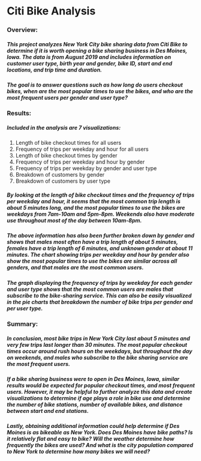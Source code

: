 # Citi Bike Analysis

### Overview:
##### This project analyzes New York City bike sharing data from Citi Bike to determine if it is worth opening a bike sharing business in Des Moines, Iowa. The data is from August 2019 and includes information on customer user type, birth year and gender, bike ID, start and end locations, and trip time and duration.
##### The goal is to answer questions such as how long do users checkout bikes, when are the most popular times to use the bikes, and who are the most frequent users per gender and user type?

<!-- ##### A link to the Tableau Story can be found [here](link/to/tableau) -->

### Results:
##### Included in the analysis are 7 visualizations:
1. Length of bike checkout times for all users
2. Frequency of trips per weekday and hour for all users
3. Length of bike checkout times by gender
4. Frequency of trips per weekday and hour by gender
5. Frequency of trips per weekday by gender and user type
6. Breakdown of customers by gender
7. Breakdown of customers by user type

<!-- <img src="Graph1-2" width=50% height=50%> -->

##### By looking at the length of bike checkout times and the frequency of trips per weekday and hour, it seems that the most common trip length is about 5 minutes long, and the most popular times to use the bikes are weekdays from 7am-10am and 5pm-8pm. Weekends also have moderate use throughout most of the day between 10am-8pm. 

<!-- <img src="Graph3-4" width=50% height=50%> -->

##### The above information has also been further broken down by gender and shows that males most often have a trip length of about 5 minutes, females have a trip length of 6 minutes, and unknown gender at about 11 minutes. The chart showing trips per weekday and hour by gender also show the most popular times to use the bikes are similar across all genders, and that males are the most common users. 

<!-- <img src="Graph5-6-7" width=50% height=50%> -->

##### The graph displaying the frequency of trips by weekday for each gender and user type shows that the most common users are males that subscribe to the bike-sharing service. This can also be easily visualized in the pie charts that breakdown the number of bike trips per gender and per user type.

### Summary:
##### In conclusion, most bike trips in New York City last about 5 minutes and very few trips last longer than 30 minutes. The most popular checkout times occur around rush hours on the weekdays, but throughout the day on weekends, and males who subscribe to the bike sharing service are the most frequent users.
##### If a bike sharing business were to open in Des Moines, Iowa, similar results would be expected for popular checkout times, and most frequent users. However, it may be helpful to further analyze this data and create visualizations to determine if age plays a role in bike use and determine the number of bike stations, number of available bikes, and distance between start and end stations. 
##### Lastly, obtaining additional information could help determine if Des Moines is as bikeable as New York. Does Des Moines have bike paths? Is it relatively flat and easy to bike? Will the weather determine how frequently the bikes are used? And what is the city population compared to New York to determine how many bikes we will need?